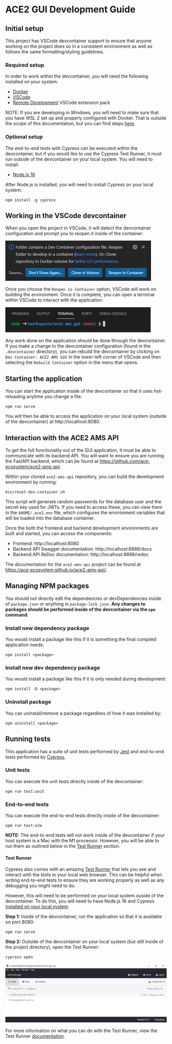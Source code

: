 # ACE2 GUI Development Guide

## Initial setup

This project has VSCode devcontainer support to ensure that anyone working on the project does so in a consistent environment as well as follows the same formatting/styling guidelines.

### Required setup

In order to work within the devcontainer, you will need the following installed on your system:

* [Docker](https://www.docker.com/products/docker-desktop)
* [VSCode](https://code.visualstudio.com/)
* [Remote Development](https://marketplace.visualstudio.com/items?itemName=ms-vscode-remote.vscode-remote-extensionpack) VSCode extension pack

NOTE: If you are developing in Windows, you will need to make sure that you have WSL 2 set up and properly configured with Docker. That is outside the scope of this documentation, but you can find steps [here](https://docs.docker.com/desktop/windows/wsl/).

### Optional setup

The end-to-end tests with Cypress can be executed within the devcontainer, but if you would like to use the Cypress Test Runner, it must run outside of the devcontainer on your local system. You will need to install:

* [Node.js 16](https://nodejs.org/en/download/current/)

After Node.js is installed, you will need to install Cypress on your local system:

```
npm install -g cypress
```

## Working in the VSCode devcontainer

When you open the project in VSCode, it will detect the devcontainer configuration and prompt you to reopen it inside of the container:

![Reopen in Container](open-in-container.png)

Once you choose the `Reopen in Container` option, VSCode will work on building the environment. Once it is complete, you can open a terminal within VSCode to interact with the application:

![Terminal](terminal.png)

Any work done on the application should be done through the devcontainer. If you make a change to the devcontainer configuration (found in the `.devcontainer` directory), you can rebuild the devcontainer by clicking on `Dev Container: ACE2 AMS GUI` in the lower-left corner of VSCode and then selecting the `Rebuild Container` option in the menu that opens.

## Starting the application

You can start the application inside of the devcontainer so that it uses hot-reloading anytime you change a file:

```
npm run serve
```

You will then be able to access the application on your local system (outside of the devcontainer) at http://localhost:8080.

## Interaction with the ACE2 AMS API

To get the full functionality out of the GUI application, it must be able to communicate with its backend API. You will want to ensure you are running the FastAPI backend, which can be found at https://github.com/ace-ecosystem/ace2-ams-api.

Within your cloned `ace2-ams-api` repository, you can build the development environment by running:

```
bin/reset-dev-container.sh
```

This script will generate random passwords for the database user and the secret key used for JWTs. If you need to access these, you can view them in the `$HOME/.ace2.env` file, which configures the environment variables that will be loaded into the database container.

Once the both the frontend and backend development environments are built and started, you can access the components:

* Frontend: http://localhost:8080
* Backend API Swagger documentation: http://localhost:8888/docs
* Backend API ReDoc documentation: http://localhost:8888/redoc

The documentation for the `ace2-ams-api` project can be found at https://ace-ecosystem.github.io/ace2-ams-api/.

## Managing NPM packages

You should not directly edit the dependencies or devDependencies inside of `package.json` or anything in `package-lock.json`. **Any changes to packages should be performed inside of the devcontainer via the `npm` command**:

### Install new dependency package

You would install a package like this if it is something the final compiled application needs:

```
npm install <package>
```

### Install new dev dependency package

You would install a package like this if it is only needed during development:

```
npm install -D <package>
```

### Uninstall package

You can uninstall/remove a package regardless of how it was installed by:

```
npm uninstall <package>
```

## Running tests

This application has a suite of unit tests performed by [Jest](https://jestjs.io/) and end-to-end tests performed by [Cypress](https://www.cypress.io/).

### Unit tests
You can execute the unit tests directly inside of the devcontainer:

```
npm run test:unit
```

### End-to-end tests
You can execute the end-to-end tests directly inside of the devcontainer:

```
npm run test:e2e
```

**NOTE:** The end-to-end tests will not work inside of the devcontainer if your host system is a Mac with the M1 processor. However, you will be able to run them as outlined below in the [Test Runner](#Test-Runner) section.

#### Test Runner

Cypress also comes with an amazing [Test Runner](https://docs.cypress.io/guides/core-concepts/test-runner) that lets you see and interact with the tests in your local web browser. This can be helpful when writing end-to-end tests to ensure they are working properly as well as any debugging you might need to do.

However, this will need to be performed on your local system ouside of the devcontainer. To do this, you will need to have Node.js 16 and Cypress [installed on your local system](#Optional-setup).

**Step 1:** Inside of the devcontainer, run the application so that it is available on port 8080:

```
npm run serve
```

**Step 2:** Outside of the devcontainer on your local system (but still inside of the project directory), open the Test Runner:

```
cypress open
```

![Test Runner](test-runner.png)

For more information on what you can do with the Test Runner, view the Test Runner [documentation](https://docs.cypress.io/guides/core-concepts/test-runner).